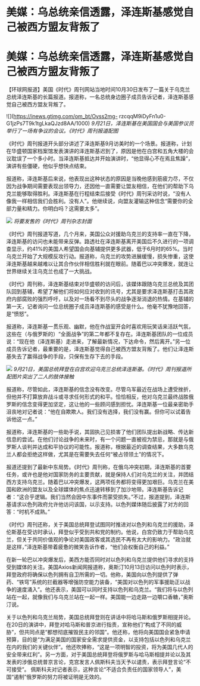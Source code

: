 # 美媒：乌总统亲信透露，泽连斯基感觉自己被西方盟友背叛了

# 美媒：乌总统亲信透露，泽连斯基感觉自己被西方盟友背叛了

【环球网报道】美国《时代》周刊网站当地时间10月30日发布了一篇关于乌克兰总统泽连斯基的长篇报道。报道称，一名总统身边圈子成员告诉记者，泽连斯基感觉自己被西方盟友背叛了。

![](https://inews.gtimg.com/om_bt/Ovss2mg-
rzcqqM9iDyFn1u0-G1jzPs7T9k1tgLkaQJzd8AA/1000)
_9月21日，泽连斯基在美国国会与美国参议员举行了一场有争议的会议。《时代》周刊报道配图_

《时代》周刊报道开头部分讲述了泽连斯基9月访美时的一个场景。报道称，计划在华盛顿国家档案馆发表演讲的泽连斯基迟到了，原因是他在白宫和五角大楼的会议耽误了一个多小时。当泽连斯基抵达并开始演讲时，“他显得心不在焉且焦躁”，演讲有些僵硬，他似乎想快点结束。

报道称，泽连斯基后来说，他表现出这种状态的原因是当晚他感到筋疲力尽，不仅因为战争期间需要表现出领导力，还因他一直需要让盟友相信，在他们的帮助下乌克兰能够取得胜利。泽连斯基在行程结束后接受《时代》周刊采访时说，“没有人像我一样相信我们会胜利。没有人”。他继续说，向盟友灌输这种信念“需要你的全部力量和精力。你明白吗？这需要太多”。

![](https://inews.gtimg.com/om_bt/OKGxnCy8iLFT12p91VQa0xz0mBKr13cTkCLC4gn4U1PukAA/1000)
_将要发售的《时代》周刊杂志封面_

《时代》周刊报道写道，几个月来，美国公众对援助乌克兰的支持率一直在下降，泽连斯基的访问也未能带来反弹。路透社在泽连斯基离开美国后不久进行的一项调查显示，约41%的美国人希望国会向基辅提供更多武器，低于6月时的65%。当时乌克兰开始了大规模反攻行动。报道称，乌克兰的攻势进展缓慢，损失惨重，这使泽连斯基越来越难以让其合作伙伴相信胜利就在眼前。随着巴以冲突爆发，就连让世界继续关注乌克兰也成了一大挑战。

《时代》周刊称，泽连斯基结束对华盛顿的访问后，该媒体跟随乌克兰总统及其团队回到基辅，希望了解他们将如何应对收到的讯号，尤其是要求泽连斯基打击其政府内部腐败的强烈呼吁，以及对一场看不到尽头的战争逐渐消退的热情。在基辅的第一天，记者询问一位总统圈子成员泽连斯基的感受是什么。他毫不犹豫地回答，是“愤怒”。

报道称，泽连斯基一贯乐观、幽默，他在作战室开会时喜欢用玩笑话来活跃气氛，这些在（与俄罗斯的）“全面战争”的第二年都不复存在。泽连斯基团队的一位成员说：“现在他（泽连斯基）走进来，了解最新情况，下达命令，然后离开。”另一位成员告诉记者，最重要的是，泽连斯基觉得自己被西方盟友背叛了。他们让泽连斯基失去了赢得战争的手段，只保有生存下去的手段。

![](https://inews.gtimg.com/om_bt/O8tKbbpKS4-uq7zUPvosJcTOeHWHlC0o2LyOPwvoHbsc4AA/1000)
_9月21日，美国总统拜登在白宫欢迎乌克兰总统泽连斯基。《时代》周刊报道所配图片突出了二人的肢体接触_

报道称，尽管如此，泽连斯基的信念没有改变。尽管乌军最近在战场上遭受挫折，但他并不打算放弃战斗或寻求任何形式的和平。恰恰相反，他对乌克兰最终战胜俄罗斯的信念变得更加坚定，这让他的一些顾问感到担忧。泽连斯基一位最亲密助手沮丧地对记者说：“他在自欺欺人。我们没有选择，我们没有赢。但你可以试着告诉他这一点。”

报道称，泽连斯基的一些助手说，其固执己见损害了他们团队提出新战略、传达新信息的尝试。在他们讨论战争的未来时，有一个问题一直被视为禁忌，那就是与俄罗斯人谈判并达成和平协议的可能性。报道称，根据最近的调查结果，大多数乌克兰人都会拒绝这样做，尤其是在需要失去任何“被占领领土”的情况下。

报道还提到了最新中东局势。《时代》周刊称，在俄乌冲突初期，泽连斯基的首要任务，或许也是他对国家防务的主要贡献，就是保持人们对乌克兰的关注，并团结西方支持乌克兰。随着巴以冲突爆发，这两项任务都将变得更加艰巨。乌克兰在美国和欧洲的盟友以及全球媒体的焦点迅速转移到了加沙地带。泽连斯基告诉记者：“这合乎逻辑。我们当然会因中东事件而蒙受损失。”不过，报道提到，泽连斯基请求以色列政府允许他访问该国，以示支持。以色列媒体随后披露了对方的回答：“时机不成熟。”

《时代》周刊还称，关于美国总统拜登试图同时推进对以色列和乌克兰的援助，泽伦斯基在受访时承认，拜登似乎受到共和党的制约。他说，白宫仍致力于帮助乌克兰，但关于共同价值观的争论对美国政客或其选民不再有太大的影响力。“政治就是这样，”泽连斯基带着疲惫的微笑告诉作者，“他们会权衡自己的利益。”

在新一轮巴以冲突爆发后，美西方能否同时对以色列和乌克兰提供他们寻求的支持受到媒体的关注。美国Axios新闻网报道称，奥斯汀10月13日访问以色列时表示，拜登政府将确保以色列拥有自卫所需的一切。他称，美国向以色列提供了弹药、“铁穹”系统的拦截器等增强防空能力装备，“美国对以色列的军事援助正以战争的速度涌入”。他还表示，美国可以同时支持以色列和乌克兰。“我们将与以色列站在一起，就像我们与乌克兰站在一起一样。美国能一边走路一边嚼口香糖，”奥斯汀说。

关于以色列和乌克兰局势，美国总统拜登则在讲话中将哈马斯和俄罗斯相提并论。在20日的演讲中，拜登对哈马斯和普京进行指责，宣称他们“构成了不同的威胁”，但共同点是“都想彻底摧毁民主的邻国”。他还称，他将向美国国会紧急申请预算，目的是“为满足美国的国家安全需求提供资金，以支持包括以色列和乌克兰在内的我们的关键伙伴”。他还吹捧称，“这是一项明智的投资，将为美国几代人的安全带来红利”。另一方面，对于美国总统拜登将俄罗斯与哈马斯相提并论以及其发表的涉俄总统普京言论，克宫发言人佩斯科夫当天予以谴责，表示拜登言论“不可接受”。
佩斯科夫对记者表示，这种言论“不适合负责任的国家领导人”，美国“遏制”俄罗斯的努力将被证明是无效的。


